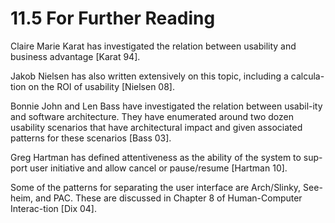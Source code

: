 11.5 For Further Reading
===

Claire Marie Karat has investigated the relation between usability and business advantage [Karat 94].

Jakob Nielsen has also written extensively on this topic, including a calcula-tion on the ROI of usability [Nielsen 08].

Bonnie John and Len Bass have investigated the relation between usabil-ity and software architecture. They have enumerated around two dozen usability scenarios that have architectural impact and given associated patterns for these scenarios [Bass 03].

Greg Hartman has defined attentiveness as the ability of the system to sup-port user initiative and allow cancel or pause/resume [Hartman 10].

Some of the patterns for separating the user interface are Arch/Slinky, See-heim, and PAC. These are discussed in Chapter 8 of Human-Computer Interac-tion [Dix 04].
